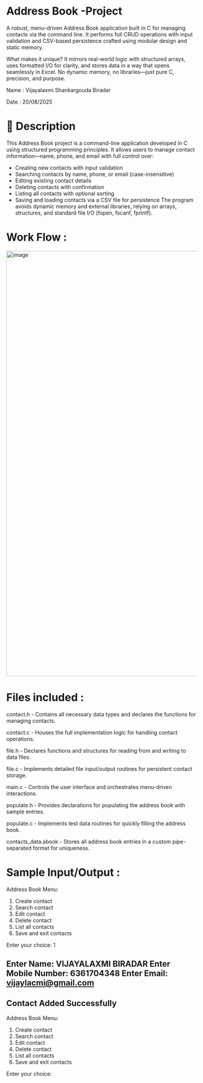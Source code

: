 # Address Book -Project
A robust, menu-driven Address Book application built in C for managing contacts via the command line. It performs full CRUD operations with input validation and CSV-based persistence crafted using modular design and static memory.

What makes it unique? It mirrors real-world logic with structured arrays, uses formatted I/O for clarity, and stores data in a way that opens seamlessly in Excel. No dynamic memory, no libraries—just pure C, precision, and purpose.


Name : Vijayalaxmi Shankargouda Biradar

Date : 20/08/2025

# 📝 Description
This Address Book project is a command-line application developed in C using structured programming principles. It allows users to manage contact information—name, phone, and email with full control over:
- Creating new contacts with input validation
- Searching contacts by name, phone, or email (case-insensitive)
- Editing existing contact details
- Deleting contacts with confirmation
- Listing all contacts with optional sorting
- Saving and loading contacts via a CSV file for persistence
The program avoids dynamic memory and external libraries, relying on arrays, structures, and standard file I/O (fopen, fscanf, fprintf).

# Work Flow :
<img width="2000" height="1123" alt="image" src="https://github.com/user-attachments/assets/6d678416-e0d8-4917-9be4-6a2139aede86" />

# Files included :
contact.h       -   Contains all necessary data types and declares the functions for                        managing contacts.

contact.c       -   Houses the full implementation logic for handling contact                               operations.

file.h          -   Declares functions and structures for reading from and writing to                       data files.

file.c          -   Implements detailed file input/output routines for persistent contact                   storage.

main.c          -   Controls the user interface and orchestrates menu-driven                                interactions.

populate.h      -   Provides declarations for populating the address book with sample entries.

populate.c      -   Implements test data routines for quickly filling the address book.

contacts_data.abook   -   Stores all address book entries in a custom pipe-separated                               format for uniqueness.


# Sample Input/Output :

Address Book Menu:
1. Create contact
2. Search contact
3. Edit contact
4. Delete contact
5. List all contacts
6. Save and exit contacts

Enter your choice: 1

Enter Name: VIJAYALAXMI BIRADAR
Enter Mobile Number: 6361704348
Enter Email: vijaylacmi@gmail.com
--------------------------------------------------------------
Contact Added Successfully
--------------------------------------------------------------

Address Book Menu:
1. Create contact
2. Search contact
3. Edit contact
4. Delete contact
5. List all contacts
6. Save and exit contacts

Enter your choice:













